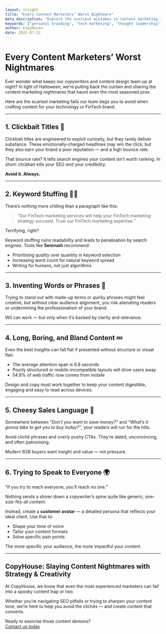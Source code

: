 ```yaml
---
layout: insight
title: "Every Content Marketers’ Worst Nightmare"
meta_description: "Explore the scariest mistakes in content marketing — from keyword stuffing to cheesy sales lines — and learn how to avoid them like a pro."
keywords: ["personal branding", "tech marketing", "thought leadership", "LinkedIn marketing", "B2B strategy"]
author: CopyHouse
date: 2025-07-21
---
```


# Every Content Marketers’ Worst Nightmares

Ever wonder what keeps our copywriters and content design team up at night? In light of Halloween, we’re pulling back the curtain and sharing the content marketing nightmares that haunt even the most seasoned pros.

Here are the scariest marketing fails our team *begs* you to avoid when crafting content for your technology or FinTech brand.

---

## 1. Clickbait Titles 🎣

Clickbait titles are engineered to exploit curiosity, but they rarely deliver substance. These emotionally-charged headlines may win the click, but they also earn your brand a poor reputation — and a high bounce rate.

That bounce rate? It tells search engines your content isn’t worth ranking. In short: clickbait kills your SEO *and* your credibility.

**Avoid it. Always.**

---

## 2. Keyword Stuffing 🧟‍♂️

There’s nothing more chilling than a paragraph like this:

> “Our FinTech marketing services will help your FinTech marketing strategy succeed. Trust our FinTech marketing expertise.”

Terrifying, right?

Keyword stuffing ruins readability and leads to penalisation by search engines. Tools like **Semrush** recommend:

- Prioritising *quality* over quantity in keyword selection
- Increasing word count for natural keyword spread
- Writing for humans, not just algorithms

---

## 3. Inventing Words or Phrases 🧪

Trying to stand out with made-up terms or quirky phrases might feel creative, but without clear audience alignment, you risk alienating readers or undermining the professionalism of your brand.

Wit can work — but only when it’s backed by clarity and relevance.

---

## 4. Long, Boring, and Bland Content 💤

Even the best insights can fall flat if presented without structure or visual flair.

- The average attention span is 6.8 seconds
- Poorly structured or mobile-incompatible layouts will drive users away
- 54.8% of web traffic now comes from mobile

Design and copy must work together to keep your content digestible, engaging and easy to read across devices.

---

## 5. Cheesy Sales Language 🧀

Somewhere between *“Don’t you want to save money?”* and *“What’s it gonna take to get you to buy today?”*, your readers will run for the hills.

Avoid cliché phrases and overly pushy CTAs. They’re dated, unconvincing, and often patronising.

Modern B2B buyers want insight and value — not pressure.

---

## 6. Trying to Speak to Everyone 🌍

“If you try to reach everyone, you’ll reach no one.”

Nothing sends a shiver down a copywriter’s spine quite like generic, one-size-fits-all content.

Instead, create a **customer avatar** — a detailed persona that reflects your ideal client. Use that to:

- Shape your tone of voice
- Tailor your content formats
- Solve specific pain points

The more specific your audience, the more impactful your content.

---

## CopyHouse: Slaying Content Nightmares with Strategy & Creativity

At CopyHouse, we know that even the most experienced marketers can fall into a spooky content trap or two.

Whether you’re navigating SEO pitfalls or trying to sharpen your content tone, we’re here to help you avoid the clichés — and create content that converts.

Ready to exorcise those content demons?  
[Contact us today](https://www.copyhouse.io/contact)
